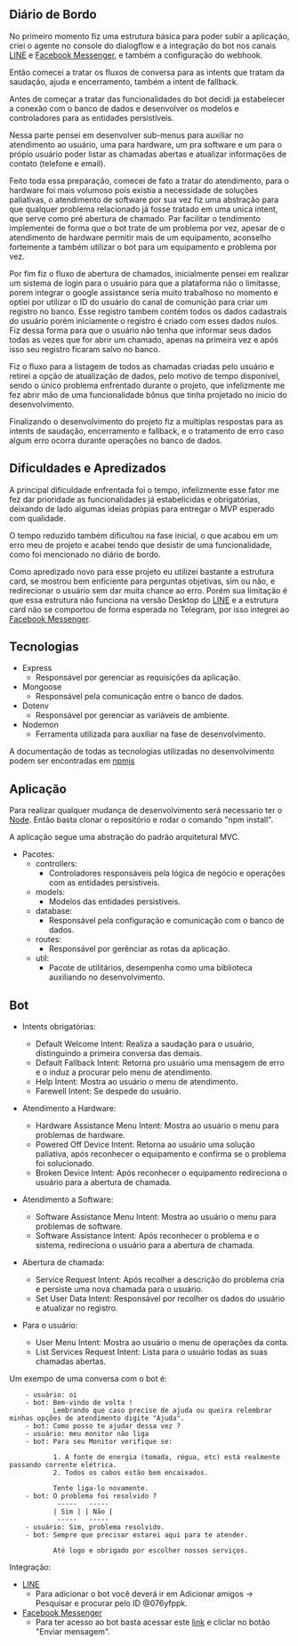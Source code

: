 ## Diário de Bordo

No primeiro momento fiz uma estrutura básica para poder subir a aplicação, criei o agente no console do dialogflow e a integração do bot nos canais <a href="https://line.me/en/">LINE</a> e <a href="https://www.facebook.com/messenger/">Facebook Messenger</a>, e também a configuração do webhook.

Então comecei a tratar os fluxos de conversa para as intents que tratam da saudação, ajuda e encerramento, também a intent de fallback.

Antes de começar a tratar das funcionalidades do bot decidi ja estabelecer a conexão com o banco de dados e desenvolver os modelos e controladores para as entidades persistíveis.

Nessa parte pensei em desenvolver sub-menus para auxiliar no atendimento ao usuário, uma para hardware, um pra software e um para o própio usuário poder listar as chamadas abertas e atualizar informações de contato (telefone e email).

Feito toda essa preparação, comecei de fato a tratar do atendimento, para o hardware foi mais volumoso pois existia a necessidade de soluções paliativas, o atendimento de software por sua vez fiz uma abstração para que qualquer problema relacionado já fosse tratado em uma unica intent, que serve como pré abertura de chamado. Par facilitar o tendimento implementei de forma que o bot trate de um problema por vez, apesar de o atendimento de hardware permitir mais de um equipamento, aconselho fortemente a também utilizar o bot para um equipamento e problema por vez.

Por fim fiz o fluxo de abertura de chamados, inicialmente pensei em realizar um sistema de login para o usuário para que a plataforma não o limitasse, porem integrar o google assistance seria muito trabalhoso no momento e optiei por utilizar o ID do usuário do canal de comunição para criar um registro no banco. Esse registro tambem contém todos os dados cadastrais do usuário porém iniciamente o registro é criado com esses dados nulos. Fiz dessa forma para que o usuário não tenha que informar seus dados todas as vezes que for abrir um chamado, apenas na primeira vez e após isso seu registro ficaram salvo no banco.

Fiz o fluxo para a listagem de todos as chamadas criadas pelo usuário e retirei a opção de atualização de dados, pelo motivo de tempo disponível, sendo o único problema enfrentado durante o projeto, que infelizmente me fez abrir mão de uma funcionalidade bônus que tinha projetado no inicio do desenvolvimento.

Finalizando o desenvolvimento do projeto fiz a multiplas respostas para as intents de saudação, encerramento e fallback, e o tratamento de erro caso algum erro ocorra durante operações no banco de dados.

## Dificuldades e Apredizados

A principal dificuldade enfrentada foi o tempo, infelizmente esse fator me fez dar prioridade as funcionalidades já estabelicidas e obrigatórias, deixando de lado algumas ideias própias para entregar o MVP esperado com qualidade.

O tempo reduzido também dificultou na fase inicial, o que acabou em um erro meu de projeto e acabei tendo que desistir de uma funcionalidade, como foi mencionado no diário de bordo.

Como apredizado novo para esse projeto eu utilizei bastante a estrutura card, se mostrou bem enficiente para perguntas objetivas, sim ou não, e redirecionar o usuário sem dar muita chance ao erro. Porém sua limitação é que essa estrutura não funciona na versão Desktop do <a href="https://line.me/en/">LINE</a> e a estrutura card não se comportou de forma esperada no Telegram, por isso integrei ao <a href="https://www.facebook.com/messenger/">Facebook Messenger</a>.

## Tecnologias

- Express
    - Responsável por gerenciar as requisições da aplicação.
- Mongoose
    - Responsável pela comunicação entre o banco de dados.
- Dotenv
    - Responsável por gerenciar as variáveis de ambiente.
- Nodemon
    - Ferramenta utilizada para auxiliar na fase de desenvolvimento.

A documentação de todas as tecnologias utilizadas no desenvolvimento podem ser encontradas em <a href="https://www.npmjs.com">npmjs</a>

## Aplicação

Para realizar qualquer mudança de desenvolvimento será necessario ter o <a href="https://nodejs.org/en/">Node</a>. Então basta clonar o repositório e rodar o comando "npm install".

A aplicação segue uma abstração do padrão arquitetural MVC.

- Pacotes:
    - controllers:
        - Controladores responsáveis pela lógica de negócio e operações com as entidades persistiveis.
    - models:
        - Modelos das entidades persistiveis.
    - database:
        - Responsável pela configuração e comunicação com o banco de dados.
    - routes:
        - Responsável por gerênciar as rotas da aplicação.
    - util:
        - Pacote de utilitários, desempenha como uma biblioteca auxiliando no desenvolvimento.

## Bot

- Intents obrigatórias:
    - Default Welcome Intent: Realiza a saudação para o usuário, distinguindo a primeira conversa das demais.
    - Default Fallback Intent: Retorna pro usuário uma mensagem de erro e o induz a procurar pelo menu de atendimento.
    - Help Intent: Mostra ao usuário o menu de atendimento.
    - Farewell Intent: Se despede do usuário.

- Atendimento a Hardware:
    - Hardware Assistance Menu Intent: Mostra ao usuário o menu para problemas de hardware.
    - Powered Off Device Intent: Retorna ao usuário uma solução paliativa, após reconhecer o equipamento e confirma se o problema foi solucionado.
    - Broken Device Intent: Após reconhecer o equipamento redireciona o usuário para a abertura de chamada.

- Atendimento a Software:
    - Software Assistance Menu Intent: Mostra ao usuário o menu para problemas de software.
    - Software Assistance Intent: Após reconhecer o problema e o sistema, redireciona o usuário para a abertura de chamada.

- Abertura de chamada:
    - Service Request Intent: Após recolher a descrição do problema cria e persiste uma nova chamada para o usuário.
    - Set User Data Intent: Responsável por recolher os dados do usuário e atualizar no registro.

- Para o usuário:
    - User Menu Intent: Mostra ao usuário o menu de operações da conta.
    - List Services Request Intent: Lista para o usuário todas as suas chamadas abertas.

Um exempo de uma conversa com o bot é:

        - usuário: oi
        - bot: Bem-vindo de volta !
               Lembrando que caso precise de ajuda ou queira relembrar minhas opções de atendimento digite "Ajuda".
        - bot: Como posso te ajudar dessa vez ?
        - usuário: meu monitor não liga
        - bot: Para seu Monitor verifique se:

               1. A fonte de energia (tomada, régua, etc) está realmente passando corrente elétrica.
               2. Todos os cabos estão bem encaixados.

               Tente liga-lo novamente.
        - bot: O problema foi resolvido ?
                -----   -----
               | Sim | | Não |
                -----   -----
        - usuário: Sim, problema resolvido.
        - bot: Sempre que precisar estarei aqui para te atender.

               Até logo e obrigado por escolher nossos serviços.

Integração:

- <a href="https://line.me/en/">LINE</a>
    - Para adicionar o bot você deverá ir em Adicionar amigos -> Pesquisar e procurar pelo ID @076yfppk.
- <a href="https://www.facebook.com/messenger/">Facebook Messenger</a>
    - Para ter acesso ao bot basta acessar este <a href="https://www.facebook.com/Suporte-N1-105342138698009/">link</a> e cliclar no botão "Enviar mensagem". 